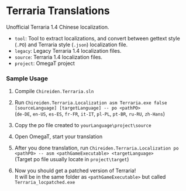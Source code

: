 # Terraria Translations
Unofficial Terraria 1.4 Chinese localization.
* `tool`: Tool to extract localizations, and convert between gettext style (`.PO`) and Terraria style (`.json`) localization file.
* `legacy`: Legacy Terraria 1.4 localization files.
* `source`: Terraria 1.4 localization files.
* `project`: OmegaT project

### Sample Usage
1. Compile `Chireiden.Terraria.sln`

2. Run `Chireiden.Terraria.Localization asm Terraria.exe false [sourceLanguage] [targetLanguage] -- po <pathPO>`  
   (`de-DE`, `en-US`, `es-ES`, `fr-FR`, `it-IT`, `pl-PL`, `pt-BR`, `ru-RU`, `zh-Hans`)
  
3. Copy the po file created to `yourLanguage\project\source`

4. Open OmegaT, start your translation

5. After you done translation, run `Chireiden.Terraria.Localization po <pathPO> -- asm <pathGameExecutable> <targetLanguage>`  
   (Target po file usually locate in `project\target`)

6. Now you should get a patched version of Terraria!  
It will be in the same folder as `<pathGameExecutable>` but called `Terraria_locpatched.exe`
